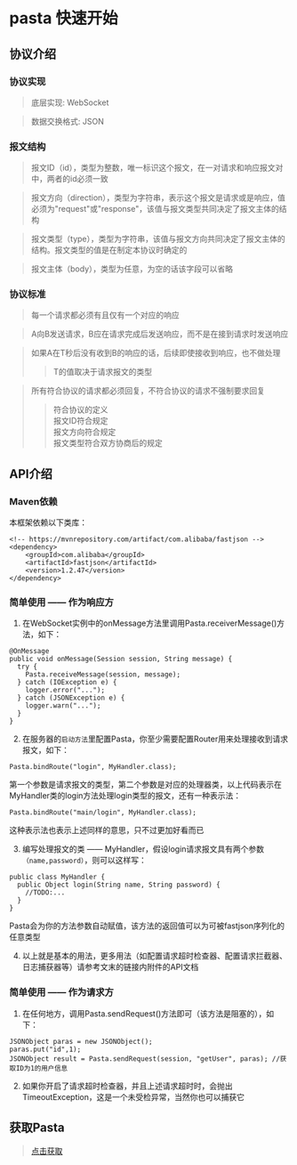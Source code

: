 # pasta 快速开始
  
## 协议介绍
### 协议实现
>底层实现: WebSocket  

>数据交换格式: JSON  

### 报文结构
>报文ID（id），类型为整数，唯一标识这个报文，在一对请求和响应报文对中，两者的id必须一致  

>报文方向（direction），类型为字符串，表示这个报文是请求或是响应，值必须为"request"或"response"，该值与报文类型共同决定了报文主体的结构  

>报文类型（type），类型为字符串，该值与报文方向共同决定了报文主体的结构。报文类型的值是在制定本协议时确定的  

>报文主体（body），类型为任意，为空的话该字段可以省略  

### 协议标准
>每一个请求都必须有且仅有一个对应的响应  

>A向B发送请求，B应在请求完成后发送响应，而不是在接到请求时发送响应  

>如果A在T秒后没有收到B的响应的话，后续即使接收到响应，也不做处理  
>>T的值取决于请求报文的类型  

>所有符合协议的请求都必须回复，不符合协议的请求不强制要求回复  
>>符合协议的定义  
>>报文ID符合规定  
>>报文方向符合规定  
>>报文类型符合双方协商后的规定  

## API介绍
### Maven依赖  
本框架依赖以下类库：  
```
<!-- https://mvnrepository.com/artifact/com.alibaba/fastjson -->
<dependency>
    <groupId>com.alibaba</groupId>
    <artifactId>fastjson</artifactId>
    <version>1.2.47</version>
</dependency>
```
### 简单使用 —— 作为响应方
1. 在WebSocket实例中的onMessage方法里调用Pasta.receiverMessage()方法，如下：  
```
@OnMessage
public void onMessage(Session session, String message) {
  try {
    Pasta.receiveMessage(session, message);
  } catch (IOException e) {
    logger.error("...");
  } catch (JSONException e) {
    logger.warn("...");
  }
}
```

2. 在服务器的```启动方法```里配置Pasta，你至少需要配置Router用来处理接收到请求报文，如下：  
```
Pasta.bindRoute("login", MyHandler.class); 
```
第一个参数是请求报文的类型，第二个参数是对应的处理器类，以上代码表示在MyHandler类的login方法处理login类型的报文，还有一种表示法：
```
Pasta.bindRoute("main/login", MyHandler.class); 
```
这种表示法也表示上述同样的意思，只不过更加好看而已  

3. 编写处理报文的类 —— MyHandler，假设login请求报文具有两个参数```（name,password）```，则可以这样写：  
```
public class MyHandler {
  public Object login(String name, String password) {
    //TODO:...
  }
}
```
Pasta会为你的方法参数自动赋值，该方法的返回值可以为可被fastjson序列化的任意类型  

4. 以上就是基本的用法，更多用法（如配置请求超时检查器、配置请求拦截器、日志捕获器等）请参考文末的链接内附件的API文档  

### 简单使用 —— 作为请求方  
1. 在任何地方，调用Pasta.sendRequest()方法即可（该方法是阻塞的），如下：  
```
JSONObject paras = new JSONObject();
paras.put("id",1);
JSONObject result = Pasta.sendRequest(session, "getUser", paras); //获取ID为1的用户信息
```
2. 如果你开启了请求超时检查器，并且上述请求超时时，会抛出TimeoutException，这是一个未受检异常，当然你也可以捕获它  

## 获取Pasta  
>[点击获取](https://github.com/darhao/pasta/releases/tag/1.0.0 "Pasta")
